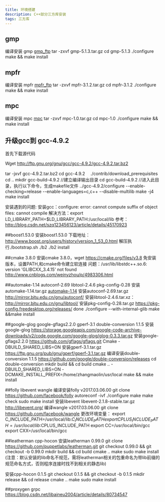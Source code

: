 ```yaml
---
title: 环境搭建
description: C++部分三方库安装
tags: 三方库
---
```


## gmp
编译安装 gmp   [gmp_ftp](ftp://ftp.gnu.org/gnu/gmp)
tar -zxvf gmp-5.1.3.tar.gz
cd gmp-5.1.3
./configure
make && make install

## mpfr
编译安装 mpfr [mpfr_ftp](ftp://ftp.gnu.org/gnu/mpfr)
tar -zxvf mpfr-3.1.2.tar.gz
cd mpfr-3.1.2
./configure
make && make install

## mpc
编译安装 mpc  [mpc](http://www.multiprecision.org/mpc)
tar -zxvf mpc-1.0.tar.gz
cd mpc-1.0
./configure
make && make install

## 升级gcc到 gcc-4.9.2
首先下载源代码

Wget http://ftp.gnu.org/gnu/gcc/gcc-4.9.2/gcc-4.9.2.tar.bz2

tar -jxvf gcc-4.9.2.tar.bz2
cd gcc-4.9.2　
./contrib/download_prerequisites　
cd ..
mkdir gcc-build-4.9.2 //建立编译输出目录
cd gcc-build-4.9.2 //进入此目录，执行以下命令，生成makefile文件
../gcc-4.9.2/configure --enable-checking=release --enable-languages=c,c++ --disable-multilib
make -j4    
make install

安装遇到的问题:
安装gcc：configure: error: cannot compute suffix of object files: cannot compile
解决方法：export LD_LIBRARY_PATH=$LD_LIBRARY_PATH:/usr/local/lib
参考：http://blog.csdn.net/szq123456123/article/details/45170923

##boost1.53.0
安装boost1.53.0
下载地址：http://www.boost.org/users/history/version_1_53_0.html
解压执行./bootstrap.sh
./b2
./b2 install

##cmake 3.8.0
安装cmake 3.8.0，wget https://cmake.org/files/v3.8
免安装版本，设置PATH,和cmake命令建立软连接
问题：/usr/lib/libstdc++.so.6: version 'GLIBCXX_3.4.15' not found
http://www.cnblogs.com/weinyzhou/p/4983306.html

##automake-1.14 autoconf-2.69 libtool-2.4.6 pkg-config-0.28
安装automake-1.14.tar.gz [automake-1.14](http://mirror.bjtu.edu.cn/gnu/automake/)
安装autoconf-2.69.tar.gz http://mirror.bjtu.edu.cn/gnu/autoconf/
安装libtool-2.4.6.tar.xz：http://mirror.bjtu.edu.cn/gnu/libtool/
安装pkg-config-0.28.tar.gz https://pkg-config.freedesktop.org/releases/ done
./configure --with-internal-glib
make &&make install

##google-glog google-gflags2.2.0 gperf-3.1 double-conversion 1.1.5
安装google-glog
https://storage.googleapis.com/google-code-archive-downloads/v2/code.google.com/google-glog/glog-0.3.3.tar.gz
安装google-gflags2.2.0  https://github.com/gflags/gflags.git
Cmake  -DBUILD_SHARED_LIBS=ON
安装gperf-3.1.tar.gz  https://ftp.gnu.org/pub/gnu/gperf/gperf-3.1.tar.gz
编译安装double-conversion 1.1.5 https://github.com/google/double-conversion/releases
cd double-conversion
mkdir build && cd build
cmake .. -DBUILD_SHARED_LIBS=ON -DCMAKE_INSTALL_PREFIX=/home/zhangmaolin/usr/local
make && make install

##folly libevent wangle
编译安装folly v2017.03.06.00  git clone https://github.com/facebook/folly
autoreconf -ivf
./configure
make
make check
sudo make install
安装libevent libevent-2.1.8-stable.tar.gz http://libevent.org/
编译wangle v2017.03.06.00  git clone https://github.com/facebook/wangle
更改环境变量： export C_INCLUDE_PATH=/usr/local/lib:$C_INCLUDE_PATH
export CPLUS_INCLUDE_PATH=/usr/local/lib:$CPLUS_INCLUDE_PATH
export CC=/usr/local/bin/gcc
export CXX=/usr/local/bin/gcc

##leatherman cpp-hocon
安装leatherman 0.99.0
git clone https://github.com/puppetlabs/leatherman.git
git checkout 0.99.0 && git checkout -b 0.99.0
mkdir build && cd build
cmake ..
make
sudo make install
(注意：默认安装的lib命名不规范，需将leatherman相关的包重命名为带lib前缀的规范命名方式，否则程序连接时找不到相关的静态lib)

安装cpp-hocon 0.1.5
git checkout 0.1.5 && git checkout -b 0.1.5
mkdir release && cd release
cmake ..
make
sudo make install

##proxygen grpc
https://blog.csdn.net/libaineu2004/article/details/80734547
